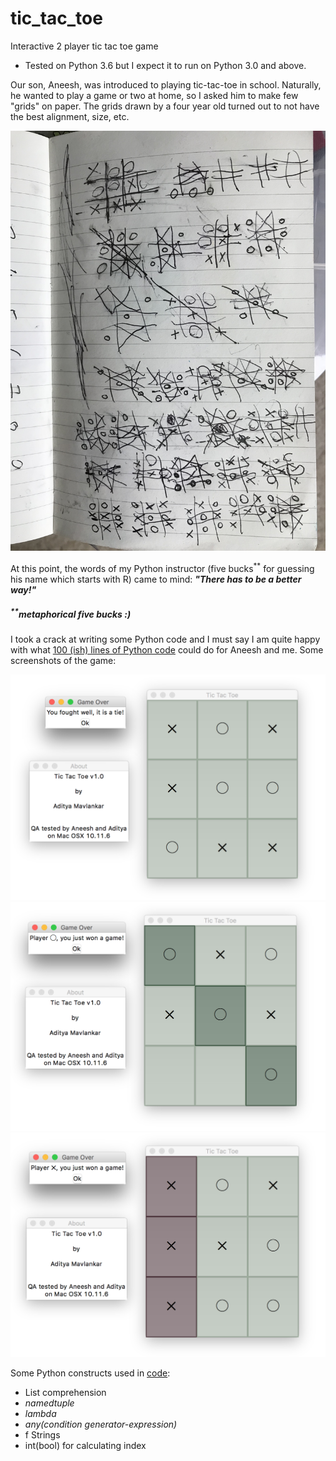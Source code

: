 # tic_tac_toe
Interactive 2 player tic tac toe game

* Tested on Python 3.6 but I expect it to run on Python 3.0 and above.

Our son, Aneesh, was introduced to playing tic-tac-toe in school. Naturally, he wanted to play a game or two at home, so I asked him to make few "grids" on paper. The grids drawn by a four year old turned out to not have the best alignment, size, etc. 

![alt text](images/aneeshNotebook.jpg)

At this point, the words of my Python instructor (five bucks<sup>**</sup> for guessing his name which starts with R) came to mind: **_"There has to be a better way!"_**

##### <sup>**</sup>metaphorical five bucks :)

I took a crack at writing some Python code and I must say I am quite happy with what [100 (ish) lines of Python code](./tic_tac_toe_concise.py) could do for Aneesh and me. Some screenshots of the game:

![alt text](images/tie.png)
![alt text](images/win_o.png)
![alt text](images/win_x.png)

Some Python constructs used in [code](./tic_tac_toe_concise.py):
  * List comprehension
  * _namedtuple_
  * _lambda_
  * _any(condition generator-expression)_
  * f Strings
  * int(bool) for calculating index

  